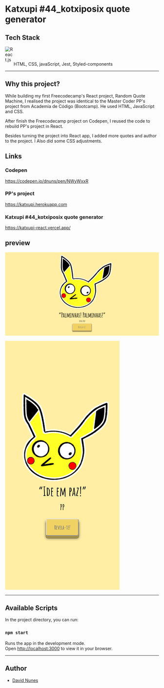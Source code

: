 # Katxupi #44_kotxiposix quote generator

## Tech Stack

<img align="left" alt="React.js" width="28px" src="https://cdn-icons-png.flaticon.com/512/919/919851.png" />

</br>
</br>

HTML, CSS, javaScript, Jest, Styled-components

---

## Why this project?

While building my first Freecodecamp's React project, Random Quote Machine, I realised the project was identical to the Master Coder PP's project from Academia de Código (Bootcamp). He used HTML, JavaScript and CSS.

After finish the Freecodecamp project on Codepen, I reused the code to rebuild PP's project in React.

Besides turning the project into React app, I added more quotes and author to the project. I Also did some CSS adjustments.

## Links

### Codepen
https://codepen.io/dnuns/pen/NWyWxxR

### PP's project
https://katxupi.herokuapp.com

### Katxupi #44_kotxiposix quote generator
https://katxupi-react.vercel.app/


## preview
![screenshot](readme_img/katxupi.png)

![screenshot](readme_img/katxupi_mbl.png)

---

## Available Scripts

In the project directory, you can run:

### `npm start`

Runs the app in the development mode.\
Open [http://localhost:3000](http://localhost:3000) to view it in your browser.

---

## Author

- [David Nunes](https://www.github.com/Dnuns)
